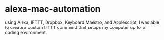 # alexa-mac-automation
using Alexa, IFTTT, Dropbox, Keyboard Maestro, and Applescript, I was able to create a custom IFTTT command that setups my computer up for a coding environment.
